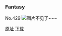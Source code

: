 ### Fantasy
No.429
![图片不见了~~~](https://imgs.xkcd.com/comics/fantasy.png)

[原址](https://xkcd.com//429) [下载](https://imgs.xkcd.com/comics/fantasy.png)

